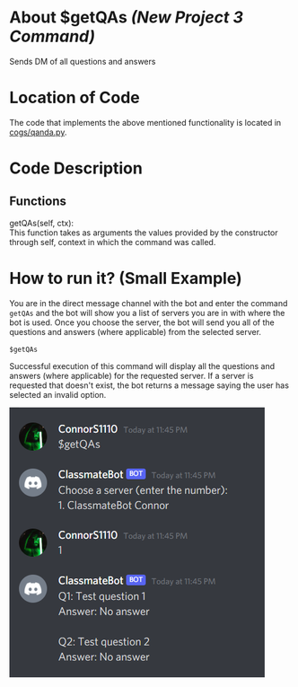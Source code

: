 # About $getQAs _(New Project 3 Command)_

Sends DM of all questions and answers

# Location of Code

The code that implements the above mentioned functionality is located in [cogs/qanda.py](https://github.com/lyonva/ClassMateBot/blob/main/cogs/qanda.py).

# Code Description

## Functions

getQAs(self, ctx): <br>
This function takes as arguments the values provided by the constructor through self, context in which the command was called.

# How to run it? (Small Example)

You are in the direct message channel with the bot and enter the command `getQAs` and the bot will show you a list of servers you are in with where the bot is used. Once you choose the server, the bot will send you all of the questions and answers (where applicable) from the selected server.

```
$getQAs
```

Successful execution of this command will display all the questions and answers (where applicable) for the requested server. If a server is requested that doesn't exist, the bot returns a message saying the user has selected an invalid option.

![getQAs](../../data/media/getqas.png)
